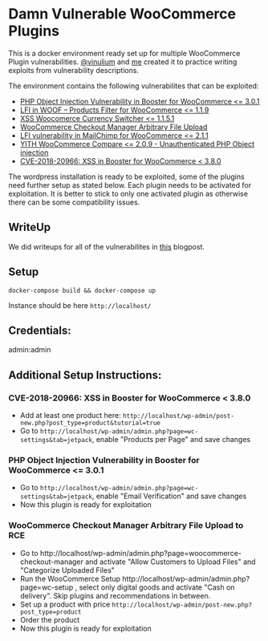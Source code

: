 # Damn Vulnerable WooCommerce Plugins

This is a docker environment ready set up for multiple WooCommerce Plugin vulnerabilities. [@vinulium](https://twitter.com/vinulium) and [me](https://twitter.com/parzel2) created it to practice writing exploits from vulnerability descriptions.

The environment contains the following vulnerabilites that can be exploited:

* [PHP Object Injection Vulnerability in Booster for WooCommerce <= 3.0.1](https://www.acunetix.com/vulnerabilities/web/wordpress-plugin-booster-for-woocommerce-php-object-injection-3-0-1/)
* [LFI in WOOF – Products Filter for WooCommerce <= 1.1.9](https://www.acunetix.com/vulnerabilities/web/wordpress-plugin-woocommerce-products-filter-multiple-vulnerabilities-1-1-9/)
* [XSS Woocomerce Currency Switcher <= 1.1.5.1](https://www.acunetix.com/vulnerabilities/web/wordpress-plugin-woocommerce-currency-switcher-cross-site-scripting-1-1-5-1/)
* [WooCommerce Checkout Manager Arbitrary File Upload](https://wpscan.com/vulnerability/9262)
* [LFI vulnerability in MailChimp for WooCommerce <= 2.1.1](https://www.acunetix.com/vulnerabilities/web/wordpress-plugin-mailchimp-for-woocommerce-local-file-inclusion-2-1-1/)
* [YITH WooCommerce Compare <= 2.0.9 - Unauthenticated PHP Object injection](https://www.acunetix.com/vulnerabilities/web/wordpress-plugin-yith-woocommerce-compare-php-object-injection-2-0-9/)
* [CVE-2018-20966: XSS in Booster for WooCommerce < 3.8.0](https://nvd.nist.gov/vuln/detail/CVE-2018-20966)

The wordpress installation is ready to be exploited, some of the plugins need further setup as stated below. Each plugin needs to be activated for exploitation. It is better to stick to only one activated plugin as otherwise there can be some compatibility issues.

## WriteUp
We did writeups for all of the vulnerabilites in [this](https://parzelsec.de/posts/security-advisory-to-exploit) blogpost.

## Setup
```
docker-compose build && docker-compose up
```

Instance should be here ```http://localhost/```

## Credentials:
admin:admin

## Additional Setup Instructions:

### CVE-2018-20966: XSS in Booster for WooCommerce < 3.8.0
* Add at least one product here: ```http://localhost/wp-admin/post-new.php?post_type=product&tutorial=true```
* Go to ```http://localhost/wp-admin/admin.php?page=wc-settings&tab=jetpack```, enable "Products per Page" and save changes

### PHP Object Injection Vulnerability in Booster for WooCommerce <= 3.0.1
* Go to ```http://localhost/wp-admin/admin.php?page=wc-settings&tab=jetpack```, enable "Email Verification" and save changes
* Now this plugin is ready for exploitation

### WooCommerce Checkout Manager Arbitrary File Upload to RCE
* Go to http://localhost/wp-admin/admin.php?page=woocommerce-checkout-manager and activate "Allow Customers to Upload Files" and "Categorize Uploaded Files"
* Run the WooCommerce Setup http://localhost/wp-admin/admin.php?page=wc-setup , select only digital goods and activate "Cash on delivery". Skip plugins and recommendations in between.
* Set up a product with price ```http://localhost/wp-admin/post-new.php?post_type=product```
* Order the product
* Now this plugin is ready for exploitation